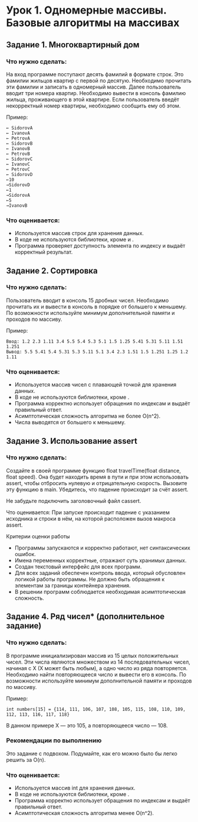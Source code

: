# Урок 1. Одномерные массивы. Базовые алгоритмы на массивах

## Задание 1. Многоквартирный дом


### Что нужно сделать:
На вход программе поступают десять фамилий в формате строк. Это фамилии жильцов квартир с первой по десятую. Необходимо прочитать эти фамилии и записать в одномерный массив. Далее пользователь вводит три номера квартир. Необходимо вывести в консоль фамилию жильца, проживающего в этой квартире. Если пользователь введёт некорректный номер квартиры, необходимо сообщить ему об этом.

Пример:
```
← SidorovA
← IvanovA
← PetrovA
← SidorovB
← IvanovB
← PetrovB
← SidorovC
← IvanovC
← PetrovC
← SidorovD
←10
→SidorovD
←1
→SidorovA
←5
→IvanovB
```
### Что оценивается:
* Используется массив строк для хранения данных.
* В коде не используются библиотеки, кроме <iostream> и <string>.
* Программа проверяет доступность элемента по индексу и выдаёт корректный результат.

## Задание 2. Сортировка


### Что нужно сделать:
Пользователь вводит в консоль 15 дробных чисел. Необходимо прочитать их и вывести в консоль в порядке от большего к меньшему. По возможности используйте минимум дополнительной памяти и проходов по массиву.

Пример:
```
Ввод: 1.2 2.3 1.11 3.4 5.5 5.4 5.3 5.1 1.5 1.25 5.41 5.31 5.11 1.51 1.251
Вывод: 5.5 5.41 5.4 5.31 5.3 5.11 5.1 3.4 2.3 1.51 1.5 1.251 1.25 1.2 1.11
```
### Что оценивается:
* Используется массив чисел с плавающей точкой для хранения данных.
* В коде не используются библиотеки, кроме <iostream>.
* Программа корректно использует обращения по индексам и выдаёт правильный ответ.
* Асимптотическая сложность алгоритма не более O(n^2).
* Числа выводятся от большего к меньшему.

## Задание 3. Использование assert

### Что нужно сделать:
Создайте в своей программе функцию float travelTime(float distance, float speed). Она будет находить время в пути и при этом использовать assert, чтобы отбросить нулевую и отрицательную скорость. Вызовите эту функцию в main. Убедитесь, что падение происходит за счёт assert. 

Не забудьте подключить заголовочный файл cassert.

Что оценивается:
При запуске происходит падение с указанием исходника и строки в нём, на которой расположен вызов макроса assert.

Критерии оценки работы
* Программы запускаются и корректно работают, нет синтаксических ошибок.
* Имена переменных корректные, отражают суть хранимых данных.
* Создан текстовый интерфейс для всех программ.
* Для всех заданий обеспечен контроль ввода, который обусловлен логикой работы программы. Не должно быть обращения к элементам за границы контейнера хранения.
* В решении программ соблюдается необходимая асимптотическая сложность.


## Задание 4. Ряд чисел* (дополнительное задание)


### Что нужно сделать:
В программе инициализирован массив из 15 целых положительных чисел. Эти числа являются множеством из 14 последовательных чисел, начиная с Х (Х может быть любым), а одно число из ряда повторяется. Необходимо найти повторяющееся число и вывести его в консоль. По возможности используйте минимум дополнительной памяти и проходов по массиву.

Пример:
```
int numbers[15] = {114, 111, 106, 107, 108, 105, 115, 108, 110, 109, 112, 113, 116, 117, 118}
```
В данном примере Х — это 105, а повторяющееся число — 108.


### Рекомендации по выполнению
Это задание с подвохом. Подумайте, как его можно было бы легко решить за O(n). 

### Что оценивается:
* Используется массив int для хранения данных.
* В коде не используются библиотеки, кроме <iostream>.
* Программа корректно использует обращения по индексам и выдаёт правильный ответ.
* Асимптотическая сложность алгоритма менее O(n^2).
